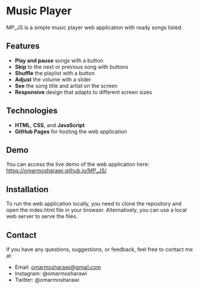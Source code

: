 # Music Player

MP_JS is a simple music player web application with ready songs listed.

## Features

- **Play and pause** songs with a button
- **Skip** to the next or previous song with buttons
- **Shuffle** the playlist with a button
- **Adjust** the volume with a slider
- **See** the song title and artist on the screen
- **Responsive** design that adapts to different screen sizes

## Technologies

- **HTML**, **CSS**, and **JavaScript**
- **GitHub Pages** for hosting the web application

## Demo
You can access the live demo of the web application here: https://omarmosharawi.github.io/MP_JS/

## Installation

To run the web application locally, you need to clone the repository and open the index.html file in your browser. Alternatively, you can use a local web server to serve the files.

## Contact
If you have any questions, suggestions, or feedback, feel free to contact me at:
- Email: omarmosharawi@gmail.com
- Instagram: @omarmosharawi
- Twitter: @omarmosharawi
